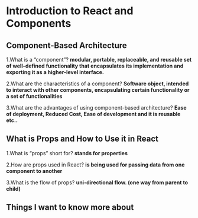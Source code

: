 # Introduction to React and Components

## Component-Based Architecture

1.What is a “component”?
**modular, portable, replaceable, and reusable set of well-defined functionality that encapsulates its implementation and exporting it as a higher-level interface.**

2.What are the characteristics of a component?
**Software object, intended to interact with other components, encapsulating certain functionality or a set of functionalities**

3.What are the advantages of using component-based architecture?
**Ease of deployment, Reduced Cost, Ease of development and it is reusable etc..**

## What is Props and How to Use it in React

1.What is “props” short for?
**stands for properties**

2.How are props used in React?
**is being used for passing data from one component to another**

3.What is the flow of props?
**uni-directional flow. (one way from parent to child)**

## Things I want to know more about